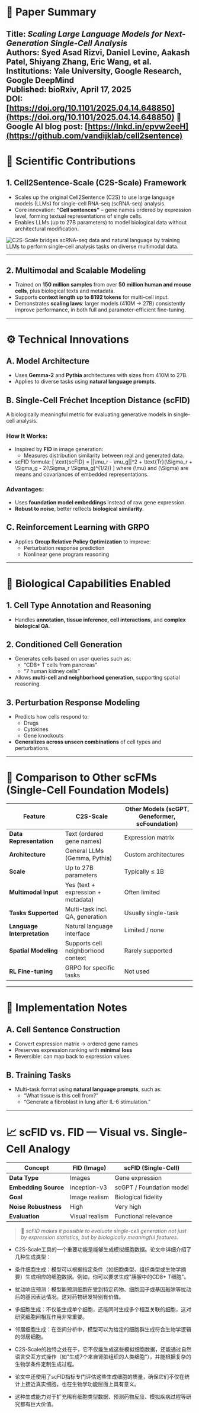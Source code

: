 
# 📄 **Paper Summary**  
**Title**: *Scaling Large Language Models for Next-Generation Single-Cell Analysis*  
**Authors**: Syed Asad Rizvi, Daniel Levine, Aakash Patel, Shiyang Zhang, Eric Wang, et al.  
**Institutions**: Yale University, Google Research, Google DeepMind  
**Published**: bioRxiv, April 17, 2025  
**DOI**: [https://doi.org/10.1101/2025.04.14.648850](https://doi.org/10.1101/2025.04.14.648850)
📝 Google AI blog post: [https://lnkd.in/epvw2eeH](https://github.com/vandijklab/cell2sentence)
---

# 🔬 **Scientific Contributions**

## 1. **Cell2Sentence-Scale (C2S-Scale) Framework**
- Scales up the original Cell2Sentence (C2S) to use large language models (LLMs) for single-cell RNA-seq (scRNA-seq) analysis.
- Core innovation: **“Cell sentences”** – gene names ordered by expression level, forming textual representations of single cells.
- Enables LLMs (up to 27B parameters) to model biological data without architectural modification.

![C2S-Scale bridges scRNA-seq data and natural language by training LLMs to perform single-cell analysis tasks on diverse multimodal data.](../../../paper-figures/2025-04-Cell2Sentence-ScalePreprint-bioRxiv.png)

---

## 2. **Multimodal and Scalable Modeling**
- Trained on **150 million samples** from over **50 million human and mouse cells**, plus biological texts and metadata.
- Supports **context length up to 8192 tokens** for multi-cell input.
- Demonstrates **scaling laws**: larger models (410M → 27B) consistently improve performance, in both full and parameter-efficient fine-tuning.

---

# ⚙️ **Technical Innovations**

## A. **Model Architecture**
- Uses **Gemma-2** and **Pythia** architectures with sizes from 410M to 27B.
- Applies to diverse tasks using **natural language prompts**.

## B. **Single-Cell Fréchet Inception Distance (scFID)**
A biologically meaningful metric for evaluating generative models in single-cell analysis.
### How It Works:
- Inspired by **FID** in image generation:
  - Measures distribution similarity between real and generated data.
- scFID formula:
  \[
  \text{scFID} = ||\mu_r - \mu_g||^2 + \text{Tr}(\Sigma_r + \Sigma_g - 2(\Sigma_r \Sigma_g)^{1/2})
  \]
  where \(\mu\) and \(\Sigma\) are means and covariances of embedded representations.

### Advantages:
- Uses **foundation model embeddings** instead of raw gene expression.
- **Robust to noise**, better reflects **biological similarity**.

## C. **Reinforcement Learning with GRPO**
- Applies **Group Relative Policy Optimization** to improve:
  - Perturbation response prediction
  - Nonlinear gene program reasoning

---

# 🧠 **Biological Capabilities Enabled**

## 1. **Cell Type Annotation and Reasoning**
- Handles **annotation, tissue inference, cell interactions**, and **complex biological QA**.

## 2. **Conditioned Cell Generation**
- Generates cells based on user queries such as:
  - “CD8+ T cells from pancreas”
  - “7 human kidney cells”
- Allows **multi-cell and neighborhood generation**, supporting spatial reasoning.

## 3. **Perturbation Response Modeling**
- Predicts how cells respond to:
  - Drugs
  - Cytokines
  - Gene knockouts
- **Generalizes across unseen combinations** of cell types and perturbations.

---

# 🔁 **Comparison to Other scFMs (Single-Cell Foundation Models)**

| Feature | **C2S-Scale** | Other Models (scGPT, Geneformer, scFoundation) |
|--------|---------------|-----------------------------------------------|
| **Data Representation** | Text (ordered gene names) | Expression matrix |
| **Architecture** | General LLMs (Gemma, Pythia) | Custom architectures |
| **Scale** | Up to 27B parameters | Typically ≤ 1B |
| **Multimodal Input** | Yes (text + expression + metadata) | Often limited |
| **Tasks Supported** | Multi-task incl. QA, generation | Usually single-task |
| **Language Interpretation** | Natural language interface | Limited / none |
| **Spatial Modeling** | Supports cell neighborhood context | Rarely supported |
| **RL Fine-tuning** | GRPO for specific tasks | Not used |

---

# 🧪 **Implementation Notes**

## A. **Cell Sentence Construction**
- Convert expression matrix → ordered gene names
- Preserves expression ranking with **minimal loss**
- Reversible: can map back to expression values

## B. **Training Tasks**
- Multi-task format using **natural language prompts**, such as:
  - “What tissue is this cell from?”
  - “Generate a fibroblast in lung after IL-6 stimulation.”

---

# 📈 **scFID vs. FID — Visual vs. Single-Cell Analogy**

| Concept | **FID (Image)** | **scFID (Single-Cell)** |
|--------|------------------|--------------------------|
| **Data Type** | Images | Gene expression |
| **Embedding Source** | Inception-v3 | scGPT / Foundation model |
| **Goal** | Image realism | Biological fidelity |
| **Noise Robustness** | High | Very high |
| **Evaluation** | Visual realism | Functional relevance |

> 🔎 *scFID makes it possible to evaluate single-cell generation not just by expression statistics, but by biologically meaningful features.*

* C2S-Scale工具的一个重要功能是能够生成模拟细胞数据。论文中详细介绍了几种生成类型：

- 条件细胞生成：模型可以根据指定条件（如细胞类型、组织类型或生物学摘要）生成相应的细胞数据。例如，你可以要求生成"胰腺中的CD8+ T细胞"。
- 扰动响应预测：模型能预测细胞在受到特定药物、细胞因子或基因敲除等扰动后的基因表达情况。这对药物研发特别有价值。
- 多细胞生成：不仅能生成单个细胞，还能同时生成多个相互关联的细胞，这对研究细胞间相互作用非常重要。
- 邻居细胞生成：在空间分析中，模型可以为给定的细胞群生成符合生物学逻辑的邻居细胞。

- C2S-Scale的独特之处在于，它不仅能生成这些模拟细胞数据，还能通过自然语言交互方式操作（如"生成7个来自肾脏组织的人类细胞"），并能根据复杂的生物学条件定制生成过程。
- 论文中还使用了scFID指标专门评估这些生成细胞的质量，确保它们不仅在统计上接近真实细胞，也在生物学功能层面上具有意义。
- 这种生成能力对于扩充稀有细胞类型数据、预测药物反应、模拟疾病过程等研究都有巨大价值。

